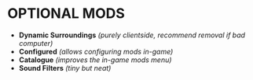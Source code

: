# OPTIONAL MODS
* **Dynamic Surroundings** *(purely clientside, recommend removal if bad computer)*
* **Configured** *(allows configuring mods in-game)*
* **Catalogue** *(improves the in-game mods menu)*
* **Sound Filters** *(tiny but neat)*
